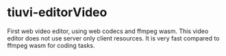# tiuvi-editorVideo
First web video editor, using web codecs and ffmpeg wasm. This video editor does not use server only client resources. It is very fast compared to ffmpeg wasm for coding tasks.
